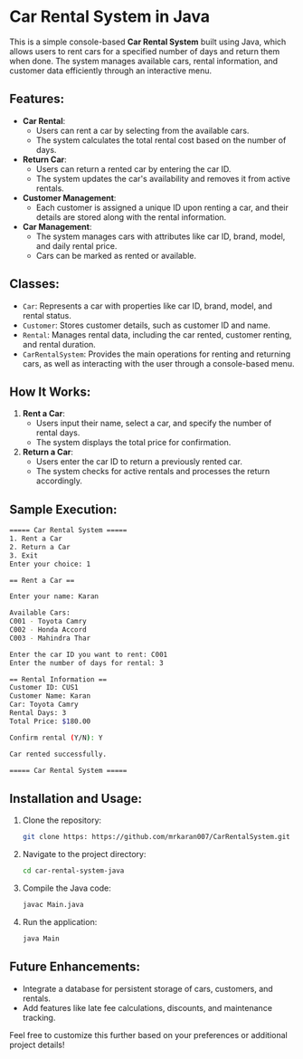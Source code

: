 # Car Rental System in Java

This is a simple console-based **Car Rental System** built using Java, which allows users to rent cars for a specified number of days and return them when done. The system manages available cars, rental information, and customer data efficiently through an interactive menu.

## Features:
- **Car Rental**: 
  - Users can rent a car by selecting from the available cars.
  - The system calculates the total rental cost based on the number of days.
- **Return Car**: 
  - Users can return a rented car by entering the car ID. 
  - The system updates the car's availability and removes it from active rentals.
- **Customer Management**: 
  - Each customer is assigned a unique ID upon renting a car, and their details are stored along with the rental information.
- **Car Management**: 
  - The system manages cars with attributes like car ID, brand, model, and daily rental price.
  - Cars can be marked as rented or available.

## Classes:

- `Car`: Represents a car with properties like car ID, brand, model, and rental status.
- `Customer`: Stores customer details, such as customer ID and name.
- `Rental`: Manages rental data, including the car rented, customer renting, and rental duration.
- `CarRentalSystem`: Provides the main operations for renting and returning cars, as well as interacting with the user through a console-based menu.

## How It Works:

1. **Rent a Car**: 
   - Users input their name, select a car, and specify the number of rental days. 
   - The system displays the total price for confirmation.
2. **Return a Car**: 
   - Users enter the car ID to return a previously rented car.
   - The system checks for active rentals and processes the return accordingly.

## Sample Execution:

```bash
===== Car Rental System =====
1. Rent a Car
2. Return a Car
3. Exit
Enter your choice: 1

== Rent a Car ==

Enter your name: Karan

Available Cars:
C001 - Toyota Camry
C002 - Honda Accord
C003 - Mahindra Thar

Enter the car ID you want to rent: C001
Enter the number of days for rental: 3

== Rental Information ==
Customer ID: CUS1
Customer Name: Karan
Car: Toyota Camry
Rental Days: 3
Total Price: $180.00

Confirm rental (Y/N): Y

Car rented successfully.

===== Car Rental System =====
```

## Installation and Usage:

1. Clone the repository:
   ```bash
   git clone https: https://github.com/mrkaran007/CarRentalSystem.git
   ```
2. Navigate to the project directory:
   ```bash
   cd car-rental-system-java
   ```
3. Compile the Java code:
   ```bash
   javac Main.java
   ```
4. Run the application:
   ```bash
   java Main
   ```

## Future Enhancements:

- Integrate a database for persistent storage of cars, customers, and rentals.
- Add features like late fee calculations, discounts, and maintenance tracking.


Feel free to customize this further based on your preferences or additional project details!
